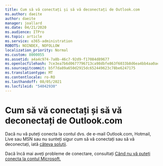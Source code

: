 ```yaml
---
title: Cum să vă conectați și să vă deconectați de Outlook.com
ms.author: daeite
author: daeite
manager: joallard
ms.date: 04/21/2020
ms.audience: ITPro
ms.topic: article
ms.service: o365-administration
ROBOTS: NOINDEX, NOFOLLOW
localization_priority: Normal
ms.custom: 8000055
ms.assetid: a4a4c974-7a8b-46c7-92d9-f17084d89677
ms.openlocfilehash: 7ce3ea7b6d0677796713ca98dbfe863f6033b8d6ea4bb4aa0aef6a86df7ab119
ms.sourcegitcommit: b5f7da89a650d2915dc652449623c78be6247175
ms.translationtype: MT
ms.contentlocale: ro-RO
ms.lasthandoff: 08/05/2021
ms.locfileid: "54042930"
---
```

# <a name="how-to-sign-in-to-or-out-of-outlookcom"></a>Cum să vă conectați și să vă deconectați de Outlook.com

Dacă nu vă puteți conecta la contul dvs. de e-mail Outlook.com, Hotmail, Live sau MSN sau nu sunteți sigur cum să vă conectați sau să vă deconectați, iată [câteva soluții](https://go.microsoft.com/fwlink/p/?linkid=2005840).
  
Dacă încă mai aveți probleme de conectare, consultați [Când nu vă puteți conecta la contul Microsoft.](https://go.microsoft.com/fwlink/p/?linkid=837479)